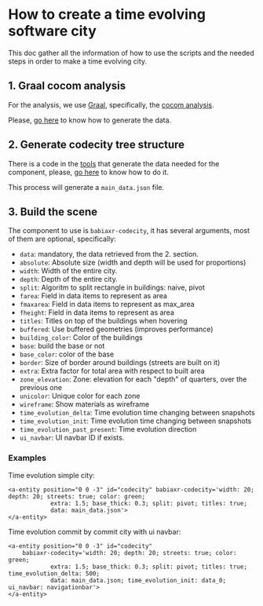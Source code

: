 # How to create a time evolving software city

This doc gather all the information of how to use the scripts and the needed steps in order to make a time evolving city.

## 1. Graal cocom analysis

For the analysis, we use [Graal](https://github.com/chaoss/grimoirelab-graal), specifically, the [cocom analysis](https://github.com/chaoss/grimoirelab-graal#backends).

Please, [go here](../tools/README.md#get-cocom-data-from-a-repository) to know how to generate the data.

## 2. Generate codecity tree structure

There is a code in the [tools](../tools) that generate the data needed for the component, please, [go here](../tools/README.md#generate-codecity-data-from-es) to know how to do it.

This process will generate a `main_data.json` file.

## 3. Build the scene

The component to use is `babiaxr-codecity`, it has several arguments, most of them are optional, specifically:

- `data`: mandatory, the data retrieved from the 2. section.
- `absolute`: Absolute size (width and depth will be used for proportions)
- `width`: Width of the entire city.
- `depth`: Depth of the entire city.
- `split`: Algoritm to split rectangle in buildings: naive, pivot
- `farea`: Field in data items to represent as area
- `fmaxarea`: Field in data items to represent as max_area
- `fheight`: Field in data items to represent as area
- `titles`: Titles on top of the buildings when hovering
- `buffered`: Use buffered geometries (improves performance)
- `building_color`: Color of the buildings
- `base`: build the base or not
- `base_color`: color of the base
- `border`: Size of border around buildings (streets are built on it)
- `extra`: Extra factor for total area with respect to built area
- `zone_elevation`: Zone: elevation for each "depth" of quarters, over the previous one
- `unicolor`: Unique color for each zone
- `wireframe`: Show materials as wireframe
- `time_evolution_delta`: Time evolution time changing between snapshots
- `time_evolution_init`: Time evolution time changing between snapshots
- `time_evolution_past_present`: Time evolution direction
- `ui_navbar`: UI navbar ID if exists.

### Examples

Time evolution simple city:

```
<a-entity position="0 0 -3" id="codecity" babiaxr-codecity='width: 20; depth: 20; streets: true; color: green;
            extra: 1.5; base_thick: 0.3; split: pivot; titles: true;
            data: main_data.json'>
</a-entity>

```

Time evolution commit by commit city with ui navbar:
```
<a-entity position="0 0 -3" id="codecity"
    babiaxr-codecity='width: 20; depth: 20; streets: true; color: green;
            extra: 1.5; base_thick: 0.3; split: pivot; titles: true; time_evolution_delta: 500;
            data: main_data.json; time_evolution_init: data_0; ui_navbar: navigationbar'>
</a-entity>

```
